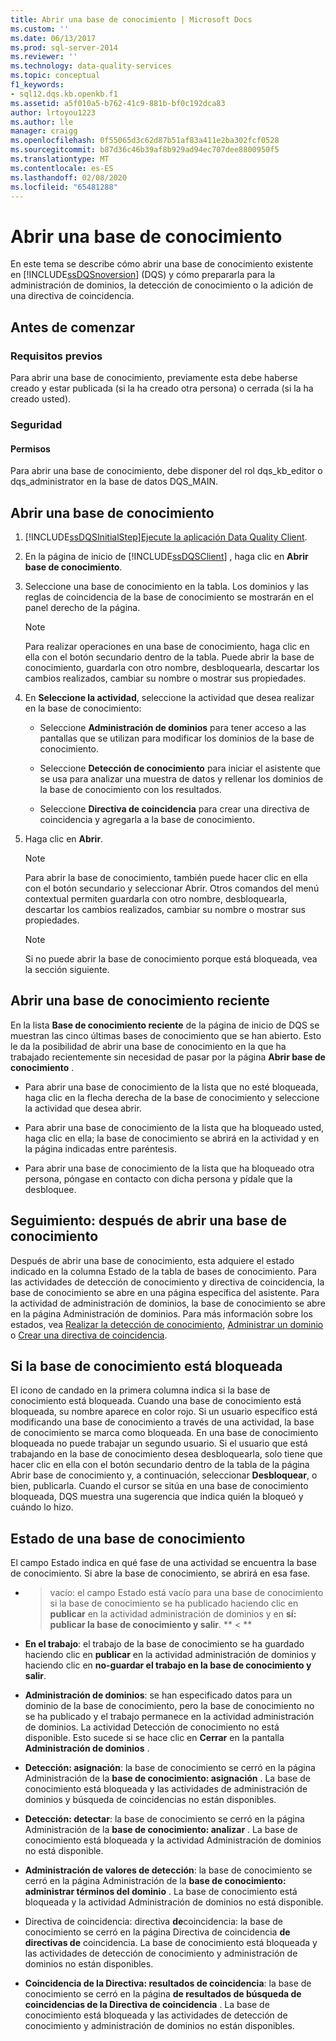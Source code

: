 ```yaml
---
title: Abrir una base de conocimiento | Microsoft Docs
ms.custom: ''
ms.date: 06/13/2017
ms.prod: sql-server-2014
ms.reviewer: ''
ms.technology: data-quality-services
ms.topic: conceptual
f1_keywords:
- sql12.dqs.kb.openkb.f1
ms.assetid: a5f010a5-b762-41c9-881b-bf0c192dca83
author: lrtoyou1223
ms.author: lle
manager: craigg
ms.openlocfilehash: 0f55065d3c62d87b51af83a411e2ba302fcf0528
ms.sourcegitcommit: b87d36c46b39af8b929ad94ec707dee8800950f5
ms.translationtype: MT
ms.contentlocale: es-ES
ms.lasthandoff: 02/08/2020
ms.locfileid: "65481288"
---
```

# <a name="open-a-knowledge-base"></a>Abrir una base de conocimiento
  En este tema se describe cómo abrir una base de conocimiento existente en [!INCLUDE[ssDQSnoversion](../includes/ssdqsnoversion-md.md)] (DQS) y cómo prepararla para la administración de dominios, la detección de conocimiento o la adición de una directiva de coincidencia.  
  
##  <a name="BeforeYouBegin"></a> Antes de comenzar  
  
###  <a name="Prerequisites"></a> Requisitos previos  
 Para abrir una base de conocimiento, previamente esta debe haberse creado y estar publicada (si la ha creado otra persona) o cerrada (si la ha creado usted).  
  
###  <a name="Security"></a> Seguridad  
  
####  <a name="Permissions"></a> Permisos  
 Para abrir una base de conocimiento, debe disponer del rol dqs_kb_editor o dqs_administrator en la base de datos DQS_MAIN.  
  
##  <a name="Open"></a>Abrir una base de conocimiento  
  
1.  [!INCLUDE[ssDQSInitialStep](../includes/ssdqsinitialstep-md.md)][Ejecute la aplicación Data Quality Client](../../2014/data-quality-services/run-the-data-quality-client-application.md).  
  
2.  En la página de inicio de [!INCLUDE[ssDQSClient](../includes/ssdqsclient-md.md)] , haga clic en **Abrir base de conocimiento**.  
  
3.  Seleccione una base de conocimiento en la tabla. Los dominios y las reglas de coincidencia de la base de conocimiento se mostrarán en el panel derecho de la página.  
  
    > [!NOTE]  
    >  Para realizar operaciones en una base de conocimiento, haga clic en ella con el botón secundario dentro de la tabla. Puede abrir la base de conocimiento, guardarla con otro nombre, desbloquearla, descartar los cambios realizados, cambiar su nombre o mostrar sus propiedades.  
  
4.  En **Seleccione la actividad**, seleccione la actividad que desea realizar en la base de conocimiento:  
  
    -   Seleccione **Administración de dominios** para tener acceso a las pantallas que se utilizan para modificar los dominios de la base de conocimiento.  
  
    -   Seleccione **Detección de conocimiento** para iniciar el asistente que se usa para analizar una muestra de datos y rellenar los dominios de la base de conocimiento con los resultados.  
  
    -   Seleccione **Directiva de coincidencia** para crear una directiva de coincidencia y agregarla a la base de conocimiento.  
  
5.  Haga clic en **Abrir**.  
  
    > [!NOTE]  
    >  Para abrir la base de conocimiento, también puede hacer clic en ella con el botón secundario y seleccionar Abrir. Otros comandos del menú contextual permiten guardarla con otro nombre, desbloquearla, descartar los cambios realizados, cambiar su nombre o mostrar sus propiedades.  
  
    > [!NOTE]  
    >  Si no puede abrir la base de conocimiento porque está bloqueada, vea la sección siguiente.  
  
## <a name="open-a-recent-knowledge-base"></a>Abrir una base de conocimiento reciente  
 En la lista **Base de conocimiento reciente** de la página de inicio de DQS se muestran las cinco últimas bases de conocimiento que se han abierto. Esto le da la posibilidad de abrir una base de conocimiento en la que ha trabajado recientemente sin necesidad de pasar por la página **Abrir base de conocimiento** .  
  
-   Para abrir una base de conocimiento de la lista que no esté bloqueada, haga clic en la flecha derecha de la base de conocimiento y seleccione la actividad que desea abrir.  
  
-   Para abrir una base de conocimiento de la lista que ha bloqueado usted, haga clic en ella; la base de conocimiento se abrirá en la actividad y en la página indicadas entre paréntesis.  
  
-   Para abrir una base de conocimiento de la lista que ha bloqueado otra persona, póngase en contacto con dicha persona y pídale que la desbloquee.  
  
##  <a name="FollowUp"></a>Seguimiento: después de abrir una base de conocimiento  
 Después de abrir una base de conocimiento, esta adquiere el estado indicado en la columna Estado de la tabla de bases de conocimiento. Para las actividades de detección de conocimiento y directiva de coincidencia, la base de conocimiento se abre en una página específica del asistente. Para la actividad de administración de dominios, la base de conocimiento se abre en la página Administración de dominios. Para más información sobre los estados, vea [Realizar la detección de conocimiento](../../2014/data-quality-services/perform-knowledge-discovery.md), [Administrar un dominio](../../2014/data-quality-services/managing-a-domain.md) o [Crear una directiva de coincidencia](../../2014/data-quality-services/create-a-matching-policy.md).  
  
##  <a name="Locked"></a>Si la base de conocimiento está bloqueada  
 El icono de candado en la primera columna indica si la base de conocimiento está bloqueada. Cuando una base de conocimiento está bloqueada, su nombre aparece en color rojo. Si un usuario específico está modificando una base de conocimiento a través de una actividad, la base de conocimiento se marca como bloqueada. En una base de conocimiento bloqueada no puede trabajar un segundo usuario. Si el usuario que está trabajando en la base de conocimiento desea desbloquearla, solo tiene que hacer clic en ella con el botón secundario dentro de la tabla de la página Abrir base de conocimiento y, a continuación, seleccionar **Desbloquear**, o bien, publicarla. Cuando el cursor se sitúa en una base de conocimiento bloqueada, DQS muestra una sugerencia que indica quién la bloqueó y cuándo lo hizo.  
  
##  <a name="State"></a>Estado de una base de conocimiento  
 El campo Estado indica en qué fase de una actividad se encuentra la base de conocimiento. Si abre la base de conocimiento, se abrirá en esa fase.  
  
-   >vacío: el campo Estado está vacío para una base de conocimiento si la base de conocimiento se ha publicado haciendo clic en **publicar** en la actividad administración de dominios y en **sí: publicar la base de conocimiento y salir**. ** \< **  
  
-   **En el trabajo**: el trabajo de la base de conocimiento se ha guardado haciendo clic en **publicar** en la actividad administración de dominios y haciendo clic en **no-guardar el trabajo en la base de conocimiento y salir**.  
  
-   **Administración de dominios**: se han especificado datos para un dominio de la base de conocimiento, pero la base de conocimiento no se ha publicado y el trabajo permanece en la actividad administración de dominios. La actividad Detección de conocimiento no está disponible. Esto sucede si se hace clic en **Cerrar** en la pantalla **Administración de dominios** .  
  
-   **Detección: asignación**: la base de conocimiento se cerró en la página Administración de la **base de conocimiento: asignación** . La base de conocimiento está bloqueada y las actividades de administración de dominios y búsqueda de coincidencias no están disponibles.  
  
-   **Detección: detectar**: la base de conocimiento se cerró en la página Administración de la **base de conocimiento: analizar** . La base de conocimiento está bloqueada y la actividad Administración de dominios no está disponible.  
  
-   **Administración de valores de detección**: la base de conocimiento se cerró en la página Administración de la **base de conocimiento: administrar términos del dominio** . La base de conocimiento está bloqueada y la actividad Administración de dominios no está disponible.  
  
-   Directiva de coincidencia: directiva **de**coincidencia: la base de conocimiento se cerró en la página Directiva de coincidencia **de directivas de** coincidencia. La base de conocimiento está bloqueada y las actividades de detección de conocimiento y administración de dominios no están disponibles.  
  
-   **Coincidencia de la Directiva: resultados de coincidencia**: la base de conocimiento se cerró en la página **de resultados de búsqueda de coincidencias de la Directiva de coincidencia** . La base de conocimiento está bloqueada y las actividades de detección de conocimiento y administración de dominios no están disponibles.  
  
  
